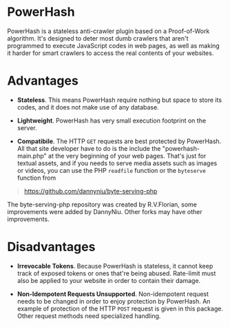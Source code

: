 # PowerHash

PowerHash is a stateless anti-crawler plugin based on a Proof-of-Work 
algorithm. It's designed to deter most dumb crawlers that aren't 
programmed to execute JavaScript codes in web pages, as well as 
making it harder for smart crawlers to access the real contents of 
your websites.

# Advantages

- **Stateless**. This means PowerHash require nothing but space to store its 
codes, and it does not make use of any database.

- **Lightweight**. PowerHash has very small execution footprint on the server.

- **Compatibile**. The HTTP `GET` requests are best protected by PowerHash. 
All that site developer have to do is the include the "powerhash-main.php" 
at the very beginning of your web pages. That's just for textual assets, and 
if you needs to serve media assets such as images or videos, you can use the
PHP `readfile` function or the `byteserve` function from 

> https://github.com/dannyniu/byte-serving-php

The byte-serving-php repository was created by R.V.Florian, some improvements
were added by DannyNiu. Other forks may have other improvements.

# Disadvantages

- **Irrevocable Tokens**. Because PowerHash is stateless, it cannot keep track 
of exposed tokens or ones that're being abused. Rate-limit must also be applied 
to your website in order to contain their damage.

- **Non-Idempotent Requests Unsupported**. Non-idempotent request needs to be
changed in order to enjoy protection by PowerHash. An example of protection of
the HTTP `POST` request is given in this package. Other request methods need
specialized handling.
